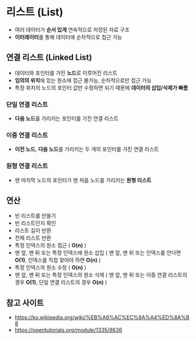 # 리스트 (List)
- 여러 데이터가 **순서 있게** 연속적으로 저장된 자료 구조
- **이터레이터**를 통해 데이터에 순차적으로 접근 가능

## 연결 리스트 (Linked List)
- 데이터와 포인터를 가진 **노드**로 이루어진 리스트
- **임의의 위치**에 있는 원소에 접근 불가능, 순차적으로만 접근 가능
- 특정 위치의 노드의 포인터 값만 수정하면 되기 때문에 **데이터의 삽입/삭제가 빠름**

### 단일 연결 리스트
- **다음 노드**를 가리키는 포인터를 가진 연결 리스트

### 이중 연결 리스트
- **이전 노드**, **다음 노드**를 가리키는 두 개의 포인터를 가진 연결 리스트

### 원형 연결 리스트
- 맨 마지막 노드의 포인터가 맨 처음 노드를 가리키는 **원형 리스트**

## 연산
- 빈 리스트를 만들기
- 빈 리스트인지 확인
- 리스트 길이 반환
- 전체 리스트 반환
- 특정 인덱스의 원소 접근 ( **O(n)** )
- 맨 앞, 맨 뒤 또는 특정 인덱스에 원소 삽입 ( 맨 앞, 맨 뒤 또는 인덱스를 안다면 **O(1)**, 인덱스를 직접 찾아야 하면 **O(n)** )
- 특정 인덱스의 원소 수정 ( **O(n)** )
- 맨 앞, 맨 뒤 또는 특정 인덱스의 원소 삭제 ( 맨 앞, 맨 뒤 또는 이중 연결 리스트의 경우 **O(1)**, 단일 연결 리스트의 경우 **O(n)** )

## 참고 사이트
- https://ko.wikipedia.org/wiki/%EB%A6%AC%EC%8A%A4%ED%8A%B8
- https://opentutorials.org/module/1335/8636